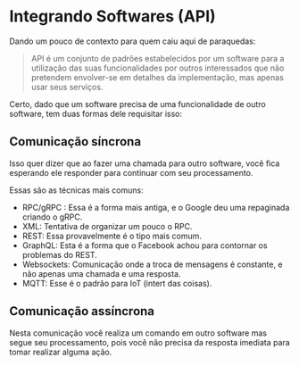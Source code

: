 # Integrando Softwares (API)

Dando um pouco de contexto para quem caiu aqui de paraquedas:

> API é um conjunto de padrões estabelecidos por um software para a utilização das suas funcionalidades por outros interessados que não pretendem envolver-se em detalhes da implementação, mas apenas usar seus serviços.

Certo, dado que um software precisa de uma funcionalidade de outro software, tem duas formas dele requisitar isso:

## Comunicação síncrona
Isso quer dizer que ao fazer uma chamada para outro software, você fica esperando ele responder para continuar com seu processamento. 

Essas são as técnicas mais comuns:
- RPC/gRPC : Essa é a forma mais antiga, e o Google deu uma repaginada criando o gRPC.
- XML: Tentativa de organizar um pouco o RPC.
- REST: Essa provavelmente é o tipo mais comum.
- GraphQL: Esta é a forma que  o Facebook achou para contornar os problemas do REST.
- Websockets: Comunicação onde a troca de mensagens é constante, e não apenas uma chamada e uma resposta.
- MQTT: Esse é o padrão para IoT (intert das coisas). 


## Comunicação assíncrona
Nesta comunicação você realiza um comando em outro software mas segue seu processamento, pois você não precisa da resposta imediata para tomar realizar alguma ação.

